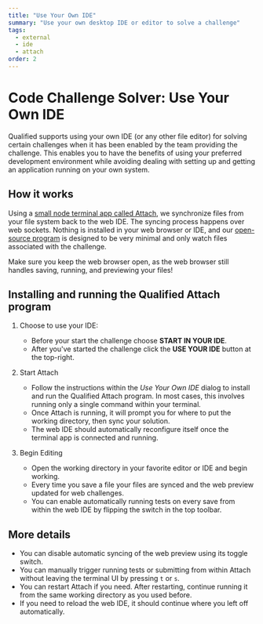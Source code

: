 ```yaml
---
title: "Use Your Own IDE"
summary: "Use your own desktop IDE or editor to solve a challenge"
tags:
  - external
  - ide
  - attach
order: 2
---
```


# Code Challenge Solver: Use Your Own IDE

Qualified supports using your own IDE (or any other file editor) for solving certain challenges when it has been enabled by the team providing the challenge. This enables you to have the benefits of using your preferred development environment while avoiding dealing with setting up and getting an application running on your own system.

## How it works

Using a [small node terminal app called Attach](https://www.npmjs.com/package/@qualified/attach), we synchronize files from your file system back to the web IDE. The syncing process happens over web sockets. Nothing is installed in your web browser or IDE, and our [open-source program](https://gitlab.com/qualified/attach) is designed to be very minimal and only watch files associated with the challenge.

<div class="note-box note-box-info">
Make sure you keep the web browser open, as the web browser still handles saving, running, and previewing your files!
</div>

## Installing and running the Qualified Attach program

1. Choose to use your IDE:
    - Before your start the challenge choose **START IN YOUR IDE**.
    - After you've started the challenge click the **USE YOUR IDE** button at the top-right.

2. Start Attach
    - Follow the instructions within the _Use Your Own IDE_ dialog to install and run the Qualified Attach program. In most cases, this involves running only a single command within your terminal.
    - Once Attach is running, it will prompt you for where to put the working directory, then sync your solution.
    - The web IDE should automatically reconfigure itself once the terminal app is connected and running.

3. Begin Editing
    - Open the working directory in your favorite editor or IDE and begin working.
    - Every time you save a file your files are synced and the web preview updated for web challenges.
    - You can enable automatically running tests on every save from within the web IDE by flipping the switch in the top toolbar.

## More details

- You can disable automatic syncing of the web preview using its toggle switch.
- You can manually trigger running tests or submitting from within Attach without leaving the terminal UI by pressing `t` or `s`.
- You can restart Attach if you need. After restarting, continue running it from the same working directory as you used before.
- If you need to reload the web IDE, it should continue where you left off automatically.
